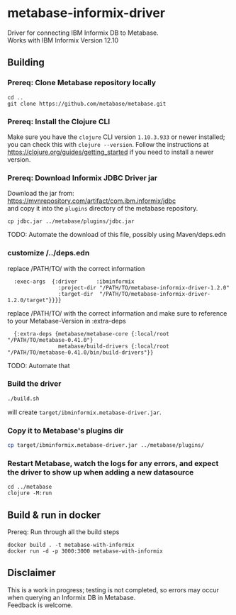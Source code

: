 # metabase-informix-driver
Driver for connecting IBM Informix DB to Metabase.  
Works with IBM Informix Version 12.10

## Building
### Prereq: Clone Metabase repository locally
```
cd ..
git clone https://github.com/metabase/metabase.git
```

### Prereq: Install the Clojure CLI

Make sure you have the `clojure` CLI version `1.10.3.933` or newer installed; you can check this with `clojure
--version`. Follow the instructions at https://clojure.org/guides/getting_started if you need to install a
newer version.

### Prereq: Download Informix JDBC Driver jar
Download the jar from: https://mvnrepository.com/artifact/com.ibm.informix/jdbc   
and copy it into the `plugins` directory of the metabase repository.
```
cp jdbc.jar ../metabase/plugins/jdbc.jar
```

TODO: Automate the download of this file, possibly using Maven/deps.edn

### customize /../deps.edn
replace /PATH/TO/ with the correct information
```
  :exec-args  {:driver      :ibminformix
                :project-dir "/PATH/TO/metabase-informix-driver-1.2.0"
                :target-dir  "/PATH/TO/metabase-informix-driver-1.2.0/target"}}}}
```
replace /PATH/TO/ with the correct information and make sure to reference to your Metabase-Version in :extra-deps

```
  {:extra-deps {metabase/metabase-core {:local/root "/PATH/TO/metabase-0.41.0"}
                metabase/build-drivers {:local/root "/PATH/TO/metabase-0.41.0/bin/build-drivers"}}
```

TODO: Automate that

### Build the driver

```sh
./build.sh
```

will create `target/ibminformix.metabase-driver.jar`. 

### Copy it to Metabase's plugins dir

```bash
cp target/ibminformix.metabase-driver.jar ../metabase/plugins/
```

### Restart Metabase, watch the logs for any errors, and expect the driver to show up when adding a new datasource
```
cd ../metabase
clojure -M:run
```

## Build & run in docker
Prereq: Run through all the build steps
```
docker build . -t metabase-with-informix
docker run -d -p 3000:3000 metabase-with-informix
```


## Disclaimer
This is a work in progress; testing is not completed, so errors may occur when querying an Informix DB in Metabase.  
Feedback is welcome.
